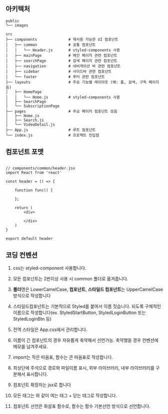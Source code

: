 ## 아키텍처

```plaintext
public
└── images

src
├── components              # 재사용 가능한 UI 컴포넌트
│   ├── common              # 공통 컴포넌트
│   │   └── Header.js       # styled-components 사용
│   ├── mainPage            # 메인 페이지 관련 컴포넌트
│   ├── searchPage          # 검색 페이지 관련 컴포넌트
│   ├── navigation          # 네비게이션 바 관련 컴포넌트
│   ├── sidebar             # 사이드바 관련 컴포넌트
│   └── footer              # 푸터 관련 컴포넌트
├── layouts                 # 주요 기능별 레이아웃 (예: 홈, 검색, 구독 페이지 등)
│   ├── HomePage
│   │   └── Home.js         # styled-components 사용
│   ├── SearchPage
│   └── SubscriptionPage
├── pages                   # 주요 페이지 컴포넌트 모음
│   ├── Home.js
│   ├── Search.js
│   └── VideoDetail.js
├── App.js                  # 루트 컴포넌트
└── index.js                # 프로젝트 진입점

```

## 컴포넌트 포맷

```

// components/common/header.jsx
import React from 'react'

const header = () => {

    function func() {

    };

    return (
        <div>

        </div>
    )
}

export default header

```

## 코딩 컨벤션

1. css는 styled-component 사용합니다.

2. 모든 컴포넌트는 2번이상 사용 시 common 폴더로 옮겨줍니다.

3. **폴더**명은 LowerCamelCase, **컴포넌트**, **스타일드 컴포넌트**는 UpperCamelCase 방식으로 작성합니다

4. 스타일드컴포넌트는 기본적으로 Styled를 붙여서 이름 짓습니다. 되도록 구체적인 이름으로 작성합니다(ex. StyledStartButton, StyledLoginButton 또는 StyledLoginBtn 등)

5. 전역 스타일은 App.css에서 관리합니다.

6. 이름이 긴 컴포넌트의 경우 자유롭게 축약해서 선언가능. 축약했을 경우 컨벤션에 메모를 남겨주세요.

7. import는 작은 따옴표, 함수는 큰 따옴표로 작성합니다.

8. 최상단에 주석으로 경로와 파일이름 표시, 외부 라이브러리, 내부 라이브러리를 구분해서 표시합니다.

9. 컴포넌트 확장자는 jsx로 합니다

10. 모든 태그는 <Item> </Item> 와 같이 여는 태그 + 닫는 태그로 작성합니다.

11. 컴포넌트 선언은 화살표 함수로, 함수는 함수 기본선언 방식으로 선언합니다.

